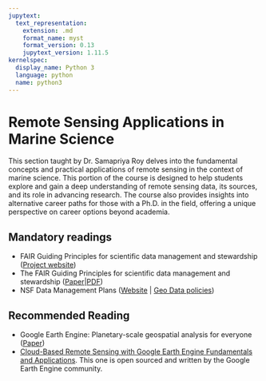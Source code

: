 ```yaml
---
jupytext:
  text_representation:
    extension: .md
    format_name: myst
    format_version: 0.13
    jupytext_version: 1.11.5
kernelspec:
  display_name: Python 3
  language: python
  name: python3
---
```


# Remote Sensing Applications in Marine Science

This section taught by Dr. Samapriya Roy delves into the fundamental concepts and practical applications of remote sensing in the context of marine science. This portion of the course is designed to help students explore and gain a deep understanding of remote sensing data, its sources, and its role in advancing research. The course also provides insights into alternative career paths for those with a Ph.D. in the field, offering a unique
perspective on career options beyond academia.

## Mandatory readings

- FAIR Guiding Principles for scientific data management and stewardship ([Project website](https://www.go-fair.org/fair-principles))
- The FAIR Guiding Principles for scientific data management and stewardship ([Paper](https://www.nature.com/articles/sdata201618)|[PDF](https://www.nature.com/articles/sdata201618.pdf))
- NSF Data Management Plans ([Website](https://new.nsf.gov/funding/data-management-plan) | [Geo Data policies](https://www.nsf.gov/geo/geo-data-policies/index.jsp))

## Recommended Reading

- Google Earth Engine: Planetary-scale geospatial analysis for everyone ([Paper](https://www.sciencedirect.com/science/article/pii/S0034425717302900))
- [Cloud-Based Remote Sensing with Google Earth Engine Fundamentals and Applications](https://link.springer.com/book/10.1007/978-3-031-26588-4). This one is open sourced and written by the Google Earth Engine community.
